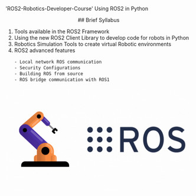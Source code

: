 'ROS2-Robotics-Developer-Course'
Using ROS2 in Python

<center> ## Brief Syllabus </center>

1. Tools available in the ROS2 Framework
2. Using the new ROS2 Client Library to develop code for robots in Python
3. Robotics Simulation Tools to create virtual Robotic environments
4. ROS2 advanced features
   ```
   - Local network ROS communication
   - Security Configurations
   - Building ROS from source
   - ROS bridge communication with ROS1
   ```

<p align="center">
  <img src="images/demo.gif" alt="Demo GIF" width="500">
</p>

